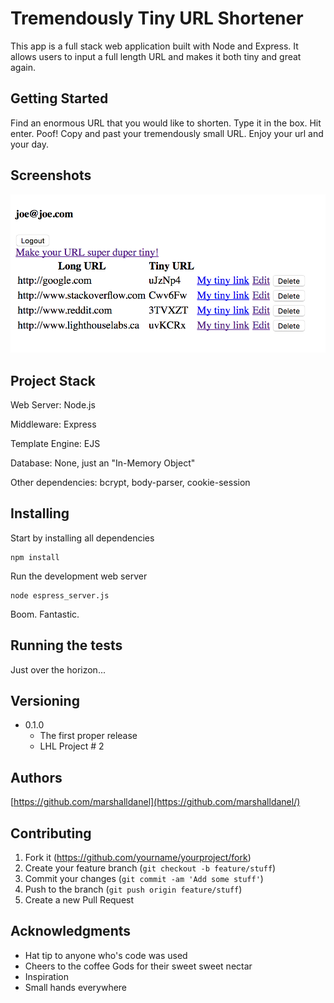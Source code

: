 # Tremendously Tiny URL Shortener

This app is a full stack web application built with Node and Express. It allows users to input a full length URL and makes it both tiny and great again.

## Getting Started

Find an enormous URL that you would like to shorten. Type it in the box. Hit enter. Poof! Copy and past your tremendously small URL.
Enjoy your url and your day.

## Screenshots

![Screenshot of URLs page](https://github.com/marshalldanel/tremendouslyTinyApp/blob/master/docs/urls-page.png?raw=true)

## Project Stack

Web Server: Node.js

Middleware: Express

Template Engine: EJS

Database: None, just an "In-Memory Object"

Other dependencies: bcrypt, body-parser, cookie-session

## Installing

Start by installing all dependencies

```
npm install
```

Run the development web server

```
node espress_server.js
```

Boom. Fantastic.

## Running the tests

Just over the horizon...

## Versioning

* 0.1.0
    * The first proper release
    * LHL Project # 2

## Authors

[https://github.com/marshalldanel](https://github.com/marshalldanel/)

## Contributing

1. Fork it (<https://github.com/yourname/yourproject/fork>)
2. Create your feature branch (`git checkout -b feature/stuff`)
3. Commit your changes (`git commit -am 'Add some stuff'`)
4. Push to the branch (`git push origin feature/stuff`)
5. Create a new Pull Request

## Acknowledgments

* Hat tip to anyone who's code was used
* Cheers to the coffee Gods for their sweet sweet nectar
* Inspiration
* Small hands everywhere
